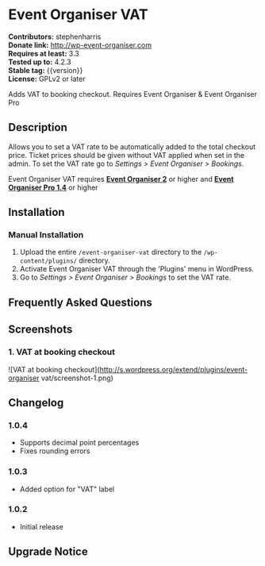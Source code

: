 # Event Organiser VAT #
**Contributors:** stephenharris  
**Donate link:** http://wp-event-organiser.com  
**Requires at least:** 3.3  
**Tested up to:** 4.2.3  
**Stable tag:** {{version}}  
**License:** GPLv2 or later  

Adds VAT to booking checkout. Requires Event Organiser & Event Organiser Pro

## Description ##

Allows you to set a VAT rate to be automatically added to the total checkout price. Ticket prices should be given without VAT applied when set in the admin.
To set the VAT rate go to *Settings > Event Organiser > Bookings*.

Event Organiser VAT requires [**Event Organiser 2**](http://wordpress.org/plugins/event-organiser) or higher and [**Event Organiser Pro 1.4**](http://wp-event-organiser.com/pro-features/) or higher

## Installation ##

### Manual Installation ###

1. Upload the entire `/event-organiser-vat` directory to the `/wp-content/plugins/` directory.
2. Activate Event Organiser VAT through the 'Plugins' menu in WordPress.
3. Go to *Settings > Event Organiser > Bookings* to set the VAT rate.

## Frequently Asked Questions ##


## Screenshots ##

### 1. VAT at booking checkout ###
![VAT at booking checkout](http://s.wordpress.org/extend/plugins/event-organiser vat/screenshot-1.png)



## Changelog ##

### 1.0.4 ###
* Supports decimal point percentages
* Fixes rounding errors

### 1.0.3 ###
* Added option for "VAT" label

### 1.0.2 ###
* Initial release

## Upgrade Notice ##
